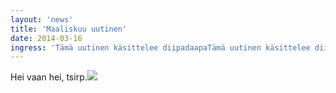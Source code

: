 ```yaml
---
layout: 'news'
title: 'Maaliskuu uutinen'
date: 2014-03-16
ingress: 'Tämä uutinen käsittelee diipadaapaTämä uutinen käsittelee diipadaapaTämä uutinen käsittelee diipadaapaTämä uutinen käsittelee diipadaapaTämä uutinen käsittelee diipadaapaTämä uutinen käsittelee diipadaapaTämä uutinen käsittelee diipadaapaTämä uutinen käsittelee diipadaapaTämä uutinen käsittelee diipadaapaTämä uutinen käsittelee diipadaapaTämä uutinen käsittelee diipadaapaTämä uutinen käsittelee diipadaapaTämä uutinen käsittelee diipadaapa'
---
```

Hei vaan hei, tsirp.<img src="../images/logo.png">

